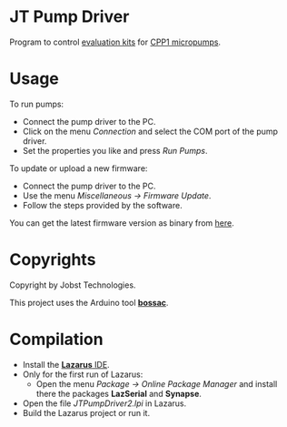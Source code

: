 # JT Pump Driver

Program to control [evaluation kits](https://www.jobst-technologies.com/products/microfluidics/peristaltic-micropumps/#Evaluation_Kits) for [CPP1 micropumps](https://www.jobst-technologies.com/products/microfluidics/peristaltic-micropumps).

# Usage

To run pumps:
- Connect the pump driver to the PC.
- Click on the menu *Connection* and select the COM port of the pump driver.
- Set the properties you like and press *Run Pumps*.

To update or upload a new firmware:
- Connect the pump driver to the PC.
- Use the menu *Miscellaneous → Firmware Update*.
- Follow the steps provided by the software.

You can get the latest firmware version as binary from [here](https://github.com/JobstTechnologies/JT-PumpDriver-Firmware/releases\latest).

# Copyrights

Copyright by Jobst Technologies.

This project uses the Arduino tool [**bossac**](https://github.com/arduino/arduino-flash-tools).

# Compilation

- Install the [**Lazarus** IDE](https://www.lazarus-ide.org/).
- Only for the first run of Lazarus:
  - Open the menu *Package → Online Package Manager* and install there the packages **LazSerial** and **Synapse**.
- Open the file *JTPumpDriver2.lpi* in Lazarus.
- Build the Lazarus project or run it.
